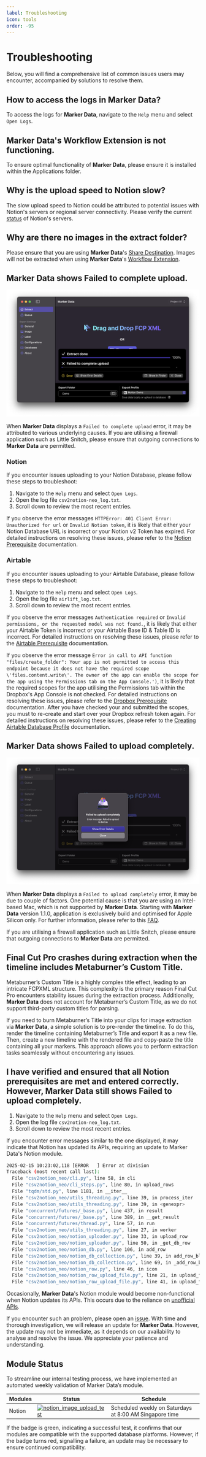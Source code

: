 ```yaml
---
label: Troubleshooting
icon: tools
order: -95
---
```

# Troubleshooting

Below, you will find a comprehensive list of common issues users may encounter, accompanied by solutions to resolve them.

## How to access the logs in Marker Data?

To access the logs for **Marker Data**, navigate to the `Help` menu and select `Open Logs`.

## Marker Data's Workflow Extension is not functioning. 

To ensure optimal functionality of **Marker Data**, please ensure it is installed within the Applications folder.

## Why is the upload speed to Notion slow?

The slow upload speed to Notion could be attributed to potential issues with Notion's servers or regional server connectivity. Please verify the current [status](https://status.notion.so/) of Notion's servers.

## Why are there no images in the extract folder?

Please ensure that you are using **Marker Data**'s [Share Destination](/user-guide/share-destination). Images will not be extracted when using **Marker Data**'s [Workflow Extension](/user-guide/workflow-extension).

## Marker Data shows Failed to complete upload.

![Failed to complete upload](/assets/md-failed-to-complete-upload.png)

When **Marker Data** displays a `Failed to complete upload` error, it may be attributed to various underlying causes. If you are utilising a firewall application such as Little Snitch, please ensure that outgoing connections to **Marker Data** are permitted.

### Notion

If you encounter issues uploading to your Notion Database, please follow these steps to troubleshoot:

1. Navigate to the `Help` menu and select `Open Logs`.
2. Open the log file `csv2notion-neo_log.txt`.
3. Scroll down to review the most recent entries.

If you observe the error messages `HTTPError: 401 Client Error: Unauthorized for url` or `Invalid Notion token`, it is likely that either your Notion Database URL is incorrect or your Notion v2 Token has expired. For detailed instructions on resolving these issues, please refer to the [Notion Prerequisite](/databases/notion-prerequisite) documentation.

### Airtable

If you encounter issues uploading to your Airtable Database, please follow these steps to troubleshoot:

1. Navigate to the `Help` menu and select `Open Logs`.
2. Open the log file `airlift_log.txt`.
3. Scroll down to review the most recent entries.

If you observe the error messages `Authentication required` or `Invalid permissions, or the requested model was not found.`, it is likely that either your Airtable Token is incorrect or your Airtable Base ID & Table ID is incorrect. For detailed instructions on resolving these issues, please refer to the [Airtable Prerequisite](/databases/airtable-prerequisite) documentation.

If you observe the error message `Error in call to API function "files/create_folder": Your app is not permitted to access this endpoint because it does not have the required scope \'files.content.write\'. The owner of the app can enable the scope for the app using the Permissions tab on the App Console.')`, it is likely that the required scopes for the app utilising the Permissions tab within the Dropbox's App Console is not checked. For detailed instructions on resolving these issues, please refer to the [Dropbox Prerequisite](/databases/dropbox-prerequisite) documentation. After you have checked your and submitted the scopes, you must to re-create and start over your Dropbox refresh token again. For detailed instructions on resolving these issues, please refer to the [Creating Airtable Database Profile](/user-guide/databases/#creating-airtable-database-profile) documentation.

## Marker Data shows Failed to upload completely.

![Failed to upload completely](/assets/md-failed-to-upload-completely.png)

When **Marker Data** displays a `Failed to upload completely` error, it may be due to couple of factors. One potential cause is that you are using an Intel-based Mac, which is not supported by **Marker Data**. Starting with **Marker Data** version 1.1.0, application is exclusively build and optimised for Apple Silicon only. For further information, please refer to this [FAQ](/faq/#does-marker-data-support-intel-based-macs).

If you are utilising a firewall application such as Little Snitch, please ensure that outgoing connections to **Marker Data** are permitted.

## Final Cut Pro crashes during extraction when the timeline includes Metaburner’s Custom Title.

Metaburner’s Custom Title is a highly complex title effect, leading to an intricate FCPXML structure. This complexity is the primary reason Final Cut Pro encounters stability issues during the extraction process. Additionally, **Marker Data** does not account for Metaburner’s Custom Title, as we do not support third-party custom titles for parsing.

If you need to burn Metaburner’s Title into your clips for image extraction via **Marker Data**, a simple solution is to pre-render the timeline. To do this, render the timeline containing Metaburner’s Title and export it as a new file. Then, create a new timeline with the rendered file and copy-paste the title containing all your markers. This approach allows you to perform extraction tasks seamlessly without encountering any issues.

## I have verified and ensured that all Notion prerequisites are met and entered correctly. However, Marker Data still shows Failed to upload completely.

1. Navigate to the `Help` menu and select `Open Logs`.
2. Open the log file `csv2notion-neo_log.txt`.
3. Scroll down to review the most recent entries.

If you encounter error messages similar to the one displayed, it may indicate that Notion has updated its APIs, requiring an update to Marker Data's Notion module.

```bash
2025-02-15 10:23:02,118 [ERROR   ] Error at division
Traceback (most recent call last):
  File "csv2notion_neo/cli.py", line 58, in cli
  File "csv2notion_neo/cli_steps.py", line 80, in upload_rows
  File "tqdm/std.py", line 1181, in __iter__
  File "csv2notion_neo/utils_threading.py", line 39, in process_iter
  File "csv2notion_neo/utils_threading.py", line 39, in <genexpr>
  File "concurrent/futures/_base.py", line 437, in result
  File "concurrent/futures/_base.py", line 389, in __get_result
  File "concurrent/futures/thread.py", line 57, in run
  File "csv2notion_neo/utils_threading.py", line 27, in worker
  File "csv2notion_neo/notion_uploader.py", line 33, in upload_row
  File "csv2notion_neo/notion_uploader.py", line 50, in _get_db_row
  File "csv2notion_neo/notion_db.py", line 106, in add_row
  File "csv2notion_neo/notion_db_collection.py", line 39, in add_row_block
  File "csv2notion_neo/notion_db_collection.py", line 69, in _add_row_block
  File "csv2notion_neo/notion_row.py", line 46, in icon
  File "csv2notion_neo/notion_row_upload_file.py", line 21, in upload_filetype
  File "csv2notion_neo/notion_row_upload_file.py", line 41, in upload_file
```

Occasionally, **Marker Data**'s Notion module would become non-functional when Notion updates its APIs. This occurs due to the reliance on [unofficial APIs](/faq/#what-rationale-underlies-the-utilisation-of-notion-v2-tokens-in-lieu-of-official-api-provided-by-notion).

If you encounter such an problem, please open an [issue](https://github.com/TheAcharya/MarkerData/issues). With time and thorough investigation, we will release an update for **Marker Data**. However, the update may not be immediate, as it depends on our availability to analyse and resolve the issue. We appreciate your patience and understanding.

## Module Status

To streamline our internal testing process, we have implemented an automated weekly validation of Marker Data’s module.

Modules   | Status | Schedule
---    | --- | ---
Notion  | [![notion_image_upload_test](https://github.com/TheAcharya/csv2notion-neo/actions/workflows/notion_image_upload_test.yml/badge.svg)](https://github.com/TheAcharya/csv2notion-neo/actions/workflows/notion_image_upload_test.yml) | Scheduled weekly on Saturdays at 8:00 AM Singapore time

If the badge is green, indicating a successful test, it confirms that our modules are compatible with the supported database platforms. However, if the badge turns red, signalling a failure, an update may be necessary to ensure continued compatibility.